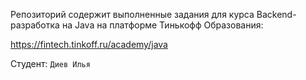 Репозиторий содержит выполненные задания для курса Backend-разработка на Java на платформе Тинькофф Образования:

https://fintech.tinkoff.ru/academy/java

Студент: `Диев Илья`
